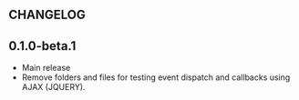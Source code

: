 ## CHANGELOG

## 0.1.0-beta.1

 * Main release
 * Remove folders and files for testing event dispatch and callbacks using AJAX (JQUERY).